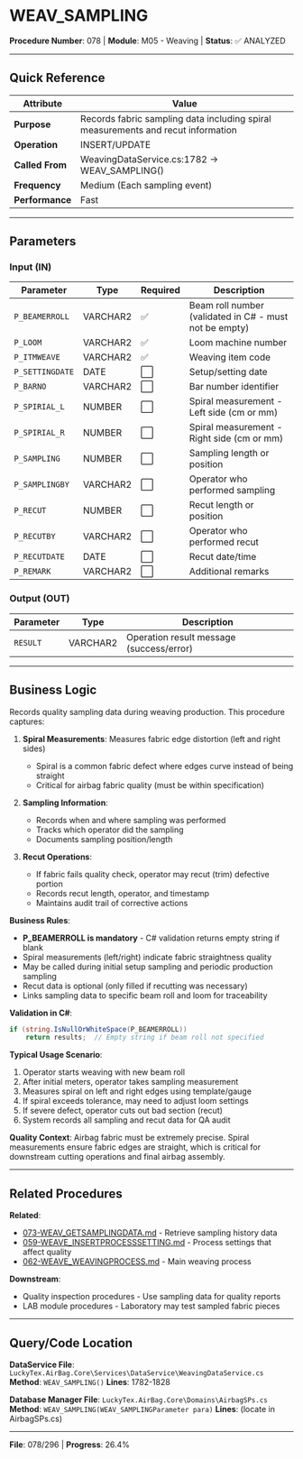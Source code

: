 # WEAV_SAMPLING

**Procedure Number**: 078 | **Module**: M05 - Weaving | **Status**: ✅ ANALYZED

---

## Quick Reference

| Attribute | Value |
|-----------|-------|
| **Purpose** | Records fabric sampling data including spiral measurements and recut information |
| **Operation** | INSERT/UPDATE |
| **Called From** | WeavingDataService.cs:1782 → WEAV_SAMPLING() |
| **Frequency** | Medium (Each sampling event) |
| **Performance** | Fast |

---

## Parameters

### Input (IN)

| Parameter | Type | Required | Description |
|-----------|------|----------|-------------|
| `P_BEAMERROLL` | VARCHAR2 | ✅ | Beam roll number (validated in C# - must not be empty) |
| `P_LOOM` | VARCHAR2 | ✅ | Loom machine number |
| `P_ITMWEAVE` | VARCHAR2 | ✅ | Weaving item code |
| `P_SETTINGDATE` | DATE | ⬜ | Setup/setting date |
| `P_BARNO` | VARCHAR2 | ⬜ | Bar number identifier |
| `P_SPIRIAL_L` | NUMBER | ⬜ | Spiral measurement - Left side (cm or mm) |
| `P_SPIRIAL_R` | NUMBER | ⬜ | Spiral measurement - Right side (cm or mm) |
| `P_SAMPLING` | NUMBER | ⬜ | Sampling length or position |
| `P_SAMPLINGBY` | VARCHAR2 | ⬜ | Operator who performed sampling |
| `P_RECUT` | NUMBER | ⬜ | Recut length or position |
| `P_RECUTBY` | VARCHAR2 | ⬜ | Operator who performed recut |
| `P_RECUTDATE` | DATE | ⬜ | Recut date/time |
| `P_REMARK` | VARCHAR2 | ⬜ | Additional remarks |

### Output (OUT)

| Parameter | Type | Description |
|-----------|------|-------------|
| `RESULT` | VARCHAR2 | Operation result message (success/error) |

---

## Business Logic

Records quality sampling data during weaving production. This procedure captures:

1. **Spiral Measurements**: Measures fabric edge distortion (left and right sides)
   - Spiral is a common fabric defect where edges curve instead of being straight
   - Critical for airbag fabric quality (must be within specification)

2. **Sampling Information**:
   - Records when and where sampling was performed
   - Tracks which operator did the sampling
   - Documents sampling position/length

3. **Recut Operations**:
   - If fabric fails quality check, operator may recut (trim) defective portion
   - Records recut length, operator, and timestamp
   - Maintains audit trail of corrective actions

**Business Rules**:
- **P_BEAMERROLL is mandatory** - C# validation returns empty string if blank
- Spiral measurements (left/right) indicate fabric straightness quality
- May be called during initial setup sampling and periodic production sampling
- Recut data is optional (only filled if recutting was necessary)
- Links sampling data to specific beam roll and loom for traceability

**Validation in C#**:
```csharp
if (string.IsNullOrWhiteSpace(P_BEAMERROLL))
    return results;  // Empty string if beam roll not specified
```

**Typical Usage Scenario**:
1. Operator starts weaving with new beam roll
2. After initial meters, operator takes sampling measurement
3. Measures spiral on left and right edges using template/gauge
4. If spiral exceeds tolerance, may need to adjust loom settings
5. If severe defect, operator cuts out bad section (recut)
6. System records all sampling and recut data for QA audit

**Quality Context**: Airbag fabric must be extremely precise. Spiral measurements ensure fabric edges are straight, which is critical for downstream cutting operations and final airbag assembly.

---

## Related Procedures

**Related**:
- [073-WEAV_GETSAMPLINGDATA.md](./073-WEAV_GETSAMPLINGDATA.md) - Retrieve sampling history data
- [059-WEAVE_INSERTPROCESSSETTING.md](./059-WEAVE_INSERTPROCESSSETTING.md) - Process settings that affect quality
- [062-WEAVE_WEAVINGPROCESS.md](./062-WEAVE_WEAVINGPROCESS.md) - Main weaving process

**Downstream**:
- Quality inspection procedures - Use sampling data for quality reports
- LAB module procedures - Laboratory may test sampled fabric pieces

---

## Query/Code Location

**DataService File**: `LuckyTex.AirBag.Core\Services\DataService\WeavingDataService.cs`
**Method**: `WEAV_SAMPLING()`
**Lines**: 1782-1828

**Database Manager File**: `LuckyTex.AirBag.Core\Domains\AirbagSPs.cs`
**Method**: `WEAV_SAMPLING(WEAV_SAMPLINGParameter para)`
**Lines**: (locate in AirbagSPs.cs)

---

**File**: 078/296 | **Progress**: 26.4%
